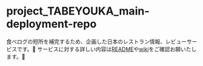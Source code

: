 # project_TABEYOUKA_main-deployment-repo
食べログの短所を補完するため、企画した日本のレストラン情報、レビューサービスです。🍙
サービスに対する詳しい内容は[README](https://github.com/Tabeyouka)や[wiki](https://github.com/Tabeyouka/project_TABEYOUKA_main-deployment-repo/wiki)をご確認お願いたします。🙇
